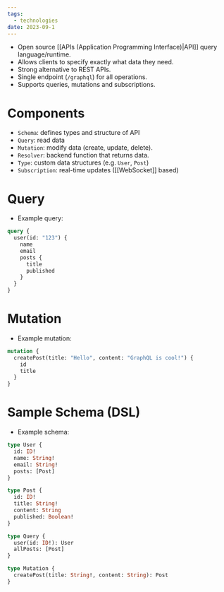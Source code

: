 ```yaml
---
tags:
  - technologies
date: 2023-09-1
---
```

- Open source [[APIs (Application Programming Interface)|API]] query language/runtime.
- Allows clients to specify exactly what data they need.
- Strong alternative to REST APIs.
- Single endpoint (`/graphql`) for all operations.
- Supports queries, mutations and subscriptions.
# Components

- `Schema`: defines types and structure of API
- `Query`: read data
- `Mutation`: modify data (create, update, delete).
- `Resolver`: backend function that returns data.
- `Type`: custom data structures (e.g. `User`, `Post`)
- `Subscription`: real-time updates ([[WebSocket]] based)
# Query

- Example query:

```graphql
query {
  user(id: "123") {
    name
    email
    posts {
      title
      published
    }
  }
}
```
# Mutation

- Example mutation:

```graphql
mutation {
  createPost(title: "Hello", content: "GraphQL is cool!") {
    id
    title
  }
}
```
# Sample Schema (DSL)

- Example schema:

```graphql
type User {
  id: ID!
  name: String!
  email: String!
  posts: [Post]
}

type Post {
  id: ID!
  title: String!
  content: String
  published: Boolean!
}

type Query {
  user(id: ID!): User
  allPosts: [Post]
}

type Mutation {
  createPost(title: String!, content: String): Post
}
```